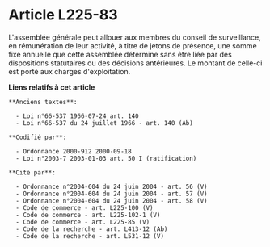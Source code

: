 # Article L225-83

L'assemblée générale peut allouer aux membres du conseil de surveillance, en rémunération de leur activité, à titre de jetons
de présence, une somme fixe annuelle que cette assemblée détermine sans être liée par des dispositions statutaires ou des
décisions antérieures. Le montant de celle-ci est porté aux charges d'exploitation.

**Liens relatifs à cet article**

	**Anciens textes**:

	  - Loi n°66-537 1966-07-24 art. 140
	  - Loi n°66-537 du 24 juillet 1966 - art. 140 (Ab)

	**Codifié par**:

	  - Ordonnance 2000-912 2000-09-18
	  - Loi n°2003-7 2003-01-03 art. 50 I (ratification)

	**Cité par**:

	  - Ordonnance n°2004-604 du 24 juin 2004 - art. 56 (V)
	  - Ordonnance n°2004-604 du 24 juin 2004 - art. 57 (V)
	  - Ordonnance n°2004-604 du 24 juin 2004 - art. 58 (V)
	  - Code de commerce - art. L225-100 (V)
	  - Code de commerce - art. L225-102-1 (V)
	  - Code de commerce - art. L225-85 (V)
	  - Code de la recherche - art. L413-12 (Ab)
	  - Code de la recherche - art. L531-12 (V)
